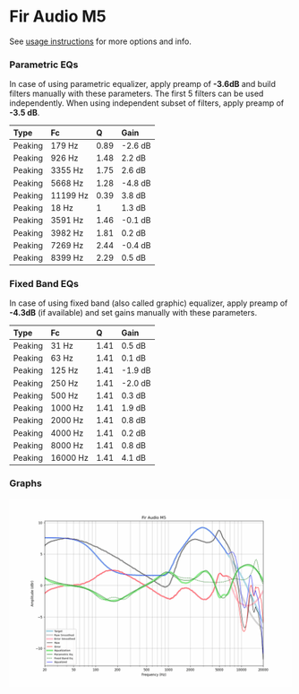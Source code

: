 # Fir Audio M5
See [usage instructions](https://github.com/jaakkopasanen/AutoEq#usage) for more options and info.

### Parametric EQs
In case of using parametric equalizer, apply preamp of **-3.6dB** and build filters manually
with these parameters. The first 5 filters can be used independently.
When using independent subset of filters, apply preamp of **-3.5 dB**.

| Type    | Fc       |    Q | Gain    |
|:--------|:---------|:-----|:--------|
| Peaking | 179 Hz   | 0.89 | -2.6 dB |
| Peaking | 926 Hz   | 1.48 | 2.2 dB  |
| Peaking | 3355 Hz  | 1.75 | 2.6 dB  |
| Peaking | 5668 Hz  | 1.28 | -4.8 dB |
| Peaking | 11199 Hz | 0.39 | 3.8 dB  |
| Peaking | 18 Hz    | 1    | 1.3 dB  |
| Peaking | 3591 Hz  | 1.46 | -0.1 dB |
| Peaking | 3982 Hz  | 1.81 | 0.2 dB  |
| Peaking | 7269 Hz  | 2.44 | -0.4 dB |
| Peaking | 8399 Hz  | 2.29 | 0.5 dB  |

### Fixed Band EQs
In case of using fixed band (also called graphic) equalizer, apply preamp of **-4.3dB**
(if available) and set gains manually with these parameters.

| Type    | Fc       |    Q | Gain    |
|:--------|:---------|:-----|:--------|
| Peaking | 31 Hz    | 1.41 | 0.5 dB  |
| Peaking | 63 Hz    | 1.41 | 0.1 dB  |
| Peaking | 125 Hz   | 1.41 | -1.9 dB |
| Peaking | 250 Hz   | 1.41 | -2.0 dB |
| Peaking | 500 Hz   | 1.41 | 0.3 dB  |
| Peaking | 1000 Hz  | 1.41 | 1.9 dB  |
| Peaking | 2000 Hz  | 1.41 | 0.8 dB  |
| Peaking | 4000 Hz  | 1.41 | 0.2 dB  |
| Peaking | 8000 Hz  | 1.41 | 0.8 dB  |
| Peaking | 16000 Hz | 1.41 | 4.1 dB  |

### Graphs
![](./Fir%20Audio%20M5.png)